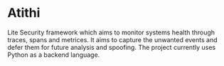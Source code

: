# Atithi
Lite Security framework which aims to monitor systems health through traces, spans and metrices. It aims to capture the unwanted events and defer them for future analysis and spoofing. The project currently uses Python as a backend language. 
